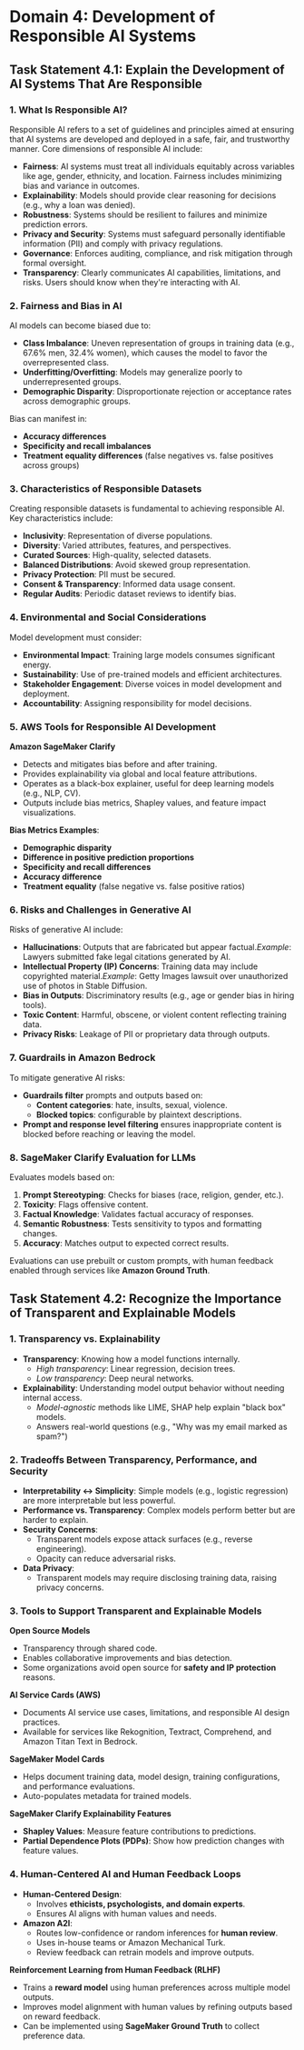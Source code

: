 # Domain 4: Development of Responsible AI Systems

## Task Statement 4.1: Explain the Development of AI Systems That Are Responsible

### 1. What Is Responsible AI?

Responsible AI refers to a set of guidelines and principles aimed at ensuring that AI systems are developed and deployed in a safe, fair, and trustworthy manner. Core dimensions of responsible AI include:

- **Fairness**: AI systems must treat all individuals equitably across variables like age, gender, ethnicity, and location. Fairness includes minimizing bias and variance in outcomes.
- **Explainability**: Models should provide clear reasoning for decisions (e.g., why a loan was denied).
- **Robustness**: Systems should be resilient to failures and minimize prediction errors.
- **Privacy and Security**: Systems must safeguard personally identifiable information (PII) and comply with privacy regulations.
- **Governance**: Enforces auditing, compliance, and risk mitigation through formal oversight.
- **Transparency**: Clearly communicates AI capabilities, limitations, and risks. Users should know when they're interacting with AI.

### 2. Fairness and Bias in AI

AI models can become biased due to:

- **Class Imbalance**: Uneven representation of groups in training data (e.g., 67.6% men, 32.4% women), which causes the model to favor the overrepresented class.
- **Underfitting/Overfitting**: Models may generalize poorly to underrepresented groups.
- **Demographic Disparity**: Disproportionate rejection or acceptance rates across demographic groups.

Bias can manifest in:

- **Accuracy differences**
- **Specificity and recall imbalances**
- **Treatment equality differences** (false negatives vs. false positives across groups)

### 3. Characteristics of Responsible Datasets

Creating responsible datasets is fundamental to achieving responsible AI. Key characteristics include:

- **Inclusivity**: Representation of diverse populations.
- **Diversity**: Varied attributes, features, and perspectives.
- **Curated Sources**: High-quality, selected datasets.
- **Balanced Distributions**: Avoid skewed group representation.
- **Privacy Protection**: PII must be secured.
- **Consent & Transparency**: Informed data usage consent.
- **Regular Audits**: Periodic dataset reviews to identify bias.

### 4. Environmental and Social Considerations

Model development must consider:

- **Environmental Impact**: Training large models consumes significant energy.
- **Sustainability**: Use of pre-trained models and efficient architectures.
- **Stakeholder Engagement**: Diverse voices in model development and deployment.
- **Accountability**: Assigning responsibility for model decisions.

### 5. AWS Tools for Responsible AI Development

**Amazon SageMaker Clarify**

- Detects and mitigates bias before and after training.
- Provides explainability via global and local feature attributions.
- Operates as a black-box explainer, useful for deep learning models (e.g., NLP, CV).
- Outputs include bias metrics, Shapley values, and feature impact visualizations.

**Bias Metrics Examples**:

- **Demographic disparity**
- **Difference in positive prediction proportions**
- **Specificity and recall differences**
- **Accuracy difference**
- **Treatment equality** (false negative vs. false positive ratios)

### 6. Risks and Challenges in Generative AI

Risks of generative AI include:

- **Hallucinations**: Outputs that are fabricated but appear factual.*Example*: Lawyers submitted fake legal citations generated by AI.
- **Intellectual Property (IP) Concerns**: Training data may include copyrighted material.*Example*: Getty Images lawsuit over unauthorized use of photos in Stable Diffusion.
- **Bias in Outputs**: Discriminatory results (e.g., age or gender bias in hiring tools).
- **Toxic Content**: Harmful, obscene, or violent content reflecting training data.
- **Privacy Risks**: Leakage of PII or proprietary data through outputs.

### 7. Guardrails in Amazon Bedrock

To mitigate generative AI risks:

- **Guardrails filter** prompts and outputs based on:
    - **Content categories**: hate, insults, sexual, violence.
    - **Blocked topics**: configurable by plaintext descriptions.
- **Prompt and response level filtering** ensures inappropriate content is blocked before reaching or leaving the model.

### 8. SageMaker Clarify Evaluation for LLMs

Evaluates models based on:

1. **Prompt Stereotyping**: Checks for biases (race, religion, gender, etc.).
2. **Toxicity**: Flags offensive content.
3. **Factual Knowledge**: Validates factual accuracy of responses.
4. **Semantic Robustness**: Tests sensitivity to typos and formatting changes.
5. **Accuracy**: Matches output to expected correct results.

Evaluations can use prebuilt or custom prompts, with human feedback enabled through services like **Amazon Ground Truth**.

## Task Statement 4.2: Recognize the Importance of Transparent and Explainable Models

### 1. Transparency vs. Explainability

- **Transparency**: Knowing how a model functions internally.
    - *High transparency*: Linear regression, decision trees.
    - *Low transparency*: Deep neural networks.
- **Explainability**: Understanding model output behavior without needing internal access.
    - *Model-agnostic* methods like LIME, SHAP help explain "black box" models.
    - Answers real-world questions (e.g., "Why was my email marked as spam?")

### 2. Tradeoffs Between Transparency, Performance, and Security

- **Interpretability ↔ Simplicity**: Simple models (e.g., logistic regression) are more interpretable but less powerful.
- **Performance vs. Transparency**: Complex models perform better but are harder to explain.
- **Security Concerns**:
    - Transparent models expose attack surfaces (e.g., reverse engineering).
    - Opacity can reduce adversarial risks.
- **Data Privacy**:
    - Transparent models may require disclosing training data, raising privacy concerns.

### 3. Tools to Support Transparent and Explainable Models

**Open Source Models**

- Transparency through shared code.
- Enables collaborative improvements and bias detection.
- Some organizations avoid open source for **safety and IP protection** reasons.

**AI Service Cards (AWS)**

- Documents AI service use cases, limitations, and responsible AI design practices.
- Available for services like Rekognition, Textract, Comprehend, and Amazon Titan Text in Bedrock.

**SageMaker Model Cards**

- Helps document training data, model design, training configurations, and performance evaluations.
- Auto-populates metadata for trained models.

**SageMaker Clarify Explainability Features**

- **Shapley Values**: Measure feature contributions to predictions.
- **Partial Dependence Plots (PDPs)**: Show how prediction changes with feature values.

### 4. Human-Centered AI and Human Feedback Loops

- **Human-Centered Design**:
    - Involves **ethicists, psychologists, and domain experts**.
    - Ensures AI aligns with human values and needs.
- **Amazon A2I**:
    - Routes low-confidence or random inferences for **human review**.
    - Uses in-house teams or Amazon Mechanical Turk.
    - Review feedback can retrain models and improve outputs.

**Reinforcement Learning from Human Feedback (RLHF)**

- Trains a **reward model** using human preferences across multiple model outputs.
- Improves model alignment with human values by refining outputs based on reward feedback.
- Can be implemented using **SageMaker Ground Truth** to collect preference data.